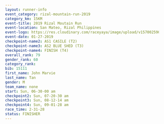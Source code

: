 ```yaml
---
layout: runner-info 
event_category: rizal-mountain-run-2019 
category_km: 15KM 
event-title: 2019 Rizal Moutain Run 
event-location: San Mateo, Rizal Philippines 
event-logo: https://res.cloudinary.com/raceyaya/image/upload/v1570025909/logo/rizal-mountain_gkfete.jpg 
event-date: 01-27-2019 
checkpoint-name2: AS1 CASILE (T2) 
checkpoint-name3: AS2 BLUE SHED (T3) 
checkpoint-name4: FINISH (T4) 
overall_rank: 79
gender_rank: 60
category_rank: 
bib: 15111
first_name: John Marvie
last_name: Tan
gender: M
team_name: none
start: Sun, 06-30-00 am
checkpoint2: Sun, 07-20-30 am
checkpoint3: Sun, 08-12-14 am
checkpoint4: Sun, 09-01-28 am
race_time: 2-31-28
status: FINISHER
---
```

